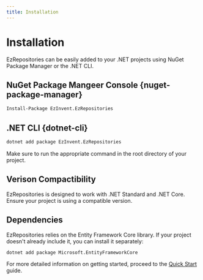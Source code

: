 ```yaml
---
title: Installation
---
```


# Installation

EzRepositories can be easily added to your .NET projects using NuGet Package Manager or the .NET CLI.

## NuGet Package Mangeer Console {nuget-package-manager}

```bash
Install-Package EzInvent.EzRepositories
```

## .NET CLI {dotnet-cli}
```bash
dotnet add package EzInvent.EzRepositories
```

Make sure to run the appropriate command in the root directory of your project.

## Verison Compactibility

EzRepositories is designed to work with .NET Standard and .NET Core. Ensure your project is using a compatible version.

## Dependencies

EzRepositories relies on the Entity Framework Core library. If your project doesn't already include it, you can install it separately:
```bash
dotnet add package Microsoft.EntityFrameworkCore
```


For more detailed information on getting started, proceed to the [Quick Start](./02-Quick-Start.md) guide.